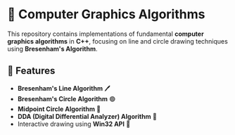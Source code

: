 # 🎨 Computer Graphics Algorithms

This repository contains implementations of fundamental **computer graphics algorithms** in **C++**, focusing on line and circle drawing techniques using **Bresenham's Algorithm**.

## 🚀 Features
- **Bresenham's Line Algorithm** 🖊️
- **Bresenham's Circle Algorithm** 🟢
- **Midpoint Circle Algorithm** 🔵
- **DDA (Digital Differential Analyzer) Algorithm** 📏
- Interactive drawing using **Win32 API** 🎨
